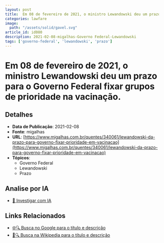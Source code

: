 ```yaml
---
layout: post
title:  Em 08 de fevereiro de 2021, o ministro Lewandowski deu um prazo para o Governo Federal fixar grupos de prioridade na vacinação.
categories: lawfare
image: 
  path: "/assets/solid/gavel.svg"
article_id: id080
description: 2021-02-08-migalhas-Governo Federal-Lewandowski
tags: ['governo-federal', 'lewandowski', 'prazo']
---
```


# Em 08 de fevereiro de 2021, o ministro Lewandowski deu um prazo para o Governo Federal fixar grupos de prioridade na vacinação.

## Detalhes
- **Data de Publicação**: 2021-02-08
- **Fonte**: migalhas
- **URL**: [https://www.migalhas.com.br/quentes/340061/lewandowski-da-prazo-para-governo-fixar-prioridade-em-vacinacao](https://www.migalhas.com.br/quentes/340061/lewandowski-da-prazo-para-governo-fixar-prioridade-em-vacinacao)
- **Tópicos**:
  - Governo Federal
  - Lewandowski
  - Prazo

## Analise por IA
- [🤖 Investigar com IA](https://www.perplexity.ai/search?q=%22not%C3%ADcia%20artigo%20Brasil%22%20Em%2008%20de%20fevereiro%20de%202021%2C%20o%20ministro%20Lewandowski%20deu%20um%20prazo%20para%20o%20Governo%20Federal%20fixar%20grupos%20de%20prioridade%20na%20vacina%C3%A7%C3%A3o.%20migalhas%202021-02-08)

## Links Relacionados
- [🌐🔍 Busca no Google para o título e descrição](https://www.google.com/search?q=%22not%C3%ADcia%20artigo%20Brasil%22%20Em%2008%20de%20fevereiro%20de%202021%2C%20o%20ministro%20Lewandowski%20deu%20um%20prazo%20para%20o%20Governo%20Federal%20fixar%20grupos%20de%20prioridade%20na%20vacina%C3%A7%C3%A3o.%20migalhas%202021-02-08)
- [📖🔍 Busca na Wikipedia para o título e descrição](https://pt.wikipedia.org/w/index.php?search=%22not%C3%ADcia%20artigo%20Brasil%22%20Em%2008%20de%20fevereiro%20de%202021%2C%20o%20ministro%20Lewandowski%20deu%20um%20prazo%20para%20o%20Governo%20Federal%20fixar%20grupos%20de%20prioridade%20na%20vacina%C3%A7%C3%A3o.%20migalhas%202021-02-08)

